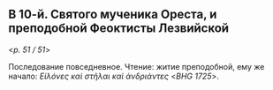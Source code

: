 ## В 10-й. Святого мученика Ореста, и преподобной Феоктисты Лезвийской

<*p. 51 / 51*>

Последование повседневное. 
Чтение: житие преподобной, ему же начало: *Εἰλόνες καὶ στῆλαι καὶ ἀνδριάντες* <*BHG 1725*>.
